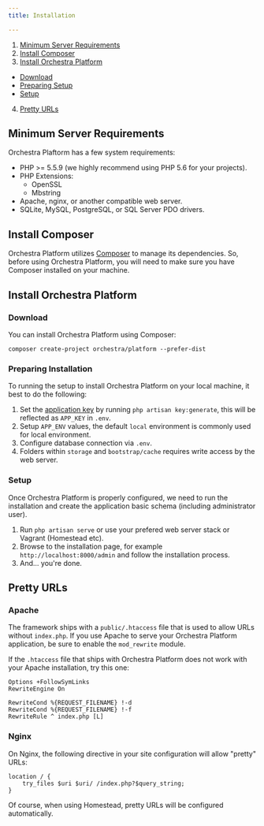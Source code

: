 ```yaml
---
title: Installation

---
```


1. [Minimum Server Requirements](#server-requirement)
2. [Install Composer](#install-composer)
3. [Install Orchestra Platform](#install-orchestra-platform)
  - [Download](#download)
  - [Preparing Setup](#preparing-setup)
  - [Setup](#setup)
4. [Pretty URLs](#pretty-urls)

<a name="server-requirement"></a>
## Minimum Server Requirements

Orchestra Plaftorm has a few system requirements:

* PHP >= 5.5.9 (we highly recommend using PHP 5.6 for your projects).
* PHP Extensions:
  - OpenSSL
  - Mbstring
* Apache, nginx, or another compatible web server.
* SQLite, MySQL, PostgreSQL, or SQL Server PDO drivers.

<a name="install-composer"></a>
## Install Composer

Orchestra Platform utilizes [Composer](http://getcomposer.org/) to manage its dependencies. So, before using Orchestra Platform, you will need to make sure you have Composer installed on your machine.

<a name="install-orchestra-platform"></a>
## Install Orchestra Platform

<a name="download"></a>
### Download

You can install Orchestra Platform using Composer:

    composer create-project orchestra/platform --prefer-dist

<a name="configuration"></a>
### Preparing Installation

To running the setup to install Orchestra Platform on your local machine, it best to do the following:

1. Set the [application key]({doc-url}/security#app-key) by running `php artisan key:generate`, this will be reflected as `APP_KEY` in `.env`.
2. Setup `APP_ENV` values, the default `local` environment is commonly used for local environment.
3. Configure database connection via `.env`.
4. Folders within `storage` and `bootstrap/cache` requires write access by the web server.

<a name="setup"></a>
### Setup

Once Orchestra Platform is properly configured, we need to run the installation and create the application basic schema (including administrator user).

1. Run `php artisan serve` or use your prefered web server stack or Vagrant (Homestead etc).
2. Browse to the installation page, for example `http://localhost:8000/admin` and follow the installation process.
3. And... you're done.

<a name="pretty-urls"></a>
## Pretty URLs

<a name="pretty-urls-for-apache"></a>
### Apache

The framework ships with a `public/.htaccess` file that is used to allow URLs without `index.php`. If you use Apache to serve your Orchestra Platform application, be sure to enable the `mod_rewrite` module.

If the `.htaccess` file that ships with Orchestra Platform does not work with your Apache installation, try this one:

    Options +FollowSymLinks
    RewriteEngine On

    RewriteCond %{REQUEST_FILENAME} !-d
    RewriteCond %{REQUEST_FILENAME} !-f
    RewriteRule ^ index.php [L]

<a name="pretty-urls-for-nginx"></a>
### Nginx

On Nginx, the following directive in your site configuration will allow "pretty" URLs:

    location / {
        try_files $uri $uri/ /index.php?$query_string;
    }

Of course, when using Homestead, pretty URLs will be configured automatically.
